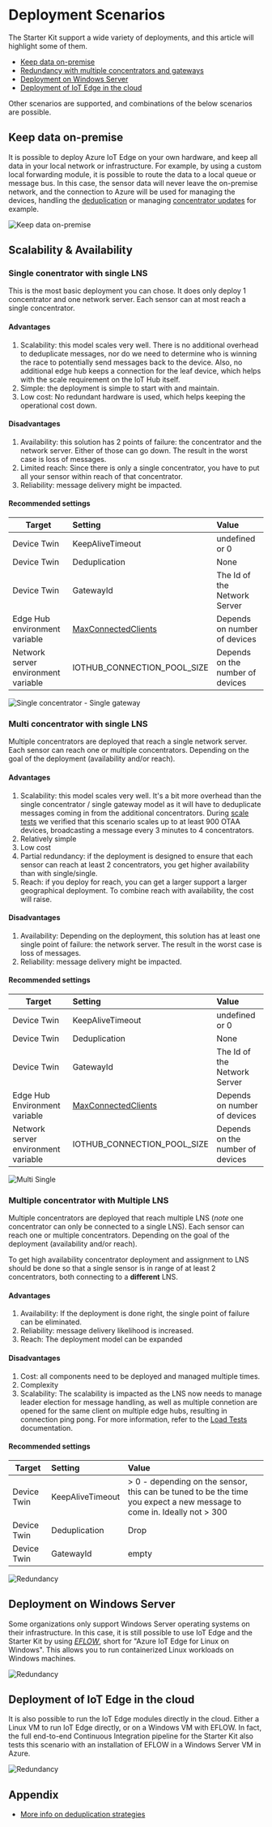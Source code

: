 # Deployment Scenarios

The Starter Kit support a wide variety of deployments, and this article will
highlight some of them.

- [Keep data on-premise](#keep-data-on-premise)
- [Redundancy with multiple concentrators and gateways](#redundancy-with-multiple-concentrators-and-gateways)
- [Deployment on Windows Server](#deployment-on-windows-server)
- [Deployment of IoT Edge in the cloud](#deployment-of-iotedge-in-the-cloud)

Other scenarios are supported, and combinations of the below scenarios are possible.

## Keep data on-premise

It is possible to deploy Azure IoT Edge on your own hardware, and keep all data
in your local network or infrastructure. For example, by using a custom local
forwarding module, it is possible to route the data to a local queue or message
bus. In this case, the sensor data will never leave the on-premise network, and
the connection to Azure will be used for managing the devices, handling the
[deduplication](../adr/007_message_deduplication.md) or managing [concentrator
updates](station-firmware-upgrade.md) for example.

![Keep data on-premise](../images/scenarios/scenario-local-data.png)

## Scalability & Availability

### Single conentrator with single LNS

This is the most basic deployment you can chose. It does only deploy 1 concentrator
and one network server. Each sensor can at most reach a single concentrator.

#### Advantages

1. Scalability: this model scales very well. There is no additional overhead to deduplicate
messages, nor do we need to determine who is winning the race to potentially send messages
back to the device. Also, no additional edge hub keeps a connection for the leaf device, which helps with the scale requirement on the IoT Hub itself.
1. Simple: the deployment is simple to start with and maintain.
1. Low cost: No redundant hardware is used, which helps keeping the operational cost down.

#### Disadvantages

1. Availability: this solution has 2 points of failure: the concentrator and the
network server. Either of those can go down. The result in the worst case is loss
of messages.
1. Limited reach: Since there is only a single concentrator, you have to put all your sensor
within reach of that concentrator.
1. Reliability: message delivery might be impacted.

#### Recommended settings

| Target        | Setting               |Value|
|---------------|:----------------------|:--------|
| Device Twin   |KeepAliveTimeout       |undefined or 0 |
| Device Twin   |Deduplication          |None           |
| Device Twin   |GatewayId              |The Id of the Network Server |
| Edge Hub environment variable |[MaxConnectedClients](https://github.com/Azure/iotedge/blob/master/doc/EnvironmentVariables.md) |Depends on number of devices |
| Network server environment variable |IOTHUB_CONNECTION_POOL_SIZE |Depends on the number of devices |

![Single concentrator - Single gateway](../images/scenarios/1_scale_and_availability.jpg)

### Multi concentrator with single LNS

Multiple concentrators are deployed that reach a single network server. Each sensor can reach one or multiple concentrators. Depending on the goal of the deployment (availability and/or reach).

#### Advantages

1. Scalability: this model scales very well. It's a bit more overhead than the single concentrator / single gateway
model as it will have to deduplicate messages coming in from the additional
concentrators. During [scale tests](./testing/load_tests.md) we verified that this scenario scales up to at least 900 OTAA devices, broadcasting a message every 3 minutes to 4 concentrators.
1. Relatively simple
1. Low cost
1. Partial redundancy: if the deployment is designed to ensure that each sensor can reach
at least 2 concentrators, you get higher availability than with single/single.
1. Reach: if you deploy for reach, you can get a larger support a larger geographical
deployment. To combine reach with availability, the cost will raise.

#### Disadvantages

1. Availability: Depending on the deployment, this solution has at least one single point of failure: the network server.
The result in the worst case is loss of messages.
1. Reliability: message delivery might be impacted.

#### Recommended settings

| Target        | Setting               |Value|
|---------------|:----------------------|:--------|
| Device Twin   |KeepAliveTimeout       |undefined or 0 |
| Device Twin   |Deduplication          |None           |
| Device Twin   |GatewayId              |The Id of the Network Server |
| Edge Hub Environment variable |[MaxConnectedClients](https://github.com/Azure/iotedge/blob/master/doc/EnvironmentVariables.md) |Depends on number of devices |
| Network server environment variable |IOTHUB_CONNECTION_POOL_SIZE |Depends on the number of devices |

![Multi Single](../images/scenarios/2_scale_and_availability.jpg)

### Multiple concentrator with Multiple LNS

Multiple concentrators are deployed that reach multiple LNS (*note* one concentrator
can only be connected to a single LNS). Each sensor can reach one or multiple concentrators. Depending on the goal of the deployment (availability and/or reach).

To get high availability concentrator deployment and assignment to LNS should be done
so that a single sensor is in range of at least 2 concentrators, both connecting to a
**different** LNS.

#### Advantages

1. Availability: If the deployment is done right, the single point of failure can
be eliminated.
1. Reliability: message delivery likelihood is increased.
1. Reach: The deployment model can be expanded

#### Disadvantages

1. Cost: all components need to be deployed and managed multiple times.
1. Complexity
1. Scalability: The scalability is impacted as the LNS now needs to manage leader election
for message handling, as well as multiple connetion are opened for the same client on
multiple edge hubs, resulting in connection ping pong. For more information, refer to the [Load Tests](./testing/load_tests.md) documentation.

#### Recommended settings

| Target        | Setting               |Value|
|---------------|:----------------------|:--------|
| Device Twin   |KeepAliveTimeout       | > 0 - depending on the sensor, this can be tuned to be the time you expect a new message to come in. Ideally not > 300 |
| Device Twin   |Deduplication          |Drop           |
| Device Twin   |GatewayId              |empty|

![Redundancy](../images/scenarios/scenario-redundancy.png)

## Deployment on Windows Server

Some organizations only support Windows Server operating systems
on their infrastructure. In this case, it is still possible to use IoT Edge and
the Starter Kit by using [*EFLOW*](https://docs.microsoft.com/en-us/azure/iot-edge/iot-edge-for-linux-on-windows?view=iotedge-2018-06),
short for "Azure IoT Edge for Linux on Windows". This allows you to run containerized Linux
workloads on Windows machines.

![Redundancy](../images/scenarios/scenario-eflow.png)

## Deployment of IoT Edge in the cloud

It is also possible to run the IoT Edge modules directly in the cloud. Either a
Linux VM to run IoT Edge directly, or on a Windows VM with EFLOW.
In fact, the full end-to-end Continuous Integration pipeline for the Starter Kit
also tests this scenario with an installation of EFLOW in a Windows Server VM in Azure.

![Redundancy](../images/scenarios/scenario-edge-in-cloud.png)

## Appendix

- [More info on deduplication strategies](../adr/007_message_deduplication.md)
